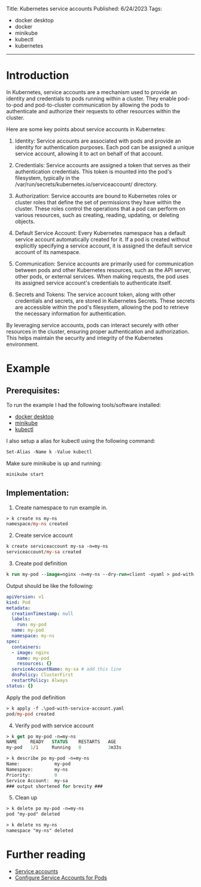 Title: Kubernetes service accounts
Published: 6/24/2023
Tags: 
- docker desktop
- docker
- minikube
- kubectl
- kubernetes

---

# Introduction

In Kubernetes, service accounts are a mechanism used to provide an identity and credentials to pods running within a cluster. They enable pod-to-pod and pod-to-cluster communication by allowing the pods to authenticate and authorize their requests to other resources within the cluster.

Here are some key points about service accounts in Kubernetes:

1. Identity: Service accounts are associated with pods and provide an identity for authentication purposes. Each pod can be assigned a unique service account, allowing it to act on behalf of that account.

2. Credentials: Service accounts are assigned a token that serves as their authentication credentials. This token is mounted into the pod's filesystem, typically in the /var/run/secrets/kubernetes.io/serviceaccount/ directory.

3. Authorization: Service accounts are bound to Kubernetes roles or cluster roles that define the set of permissions they have within the cluster. These roles control the operations that a pod can perform on various resources, such as creating, reading, updating, or deleting objects.

4. Default Service Account: Every Kubernetes namespace has a default service account automatically created for it. If a pod is created without explicitly specifying a service account, it is assigned the default service account of its namespace.

5. Communication: Service accounts are primarily used for communication between pods and other Kubernetes resources, such as the API server, other pods, or external services. When making requests, the pod uses its assigned service account's credentials to authenticate itself.

6. Secrets and Tokens: The service account token, along with other credentials and secrets, are stored in Kubernetes Secrets. These secrets are accessible within the pod's filesystem, allowing the pod to retrieve the necessary information for authentication.

By leveraging service accounts, pods can interact securely with other resources in the cluster, ensuring proper authentication and authorization. This helps maintain the security and integrity of the Kubernetes environment.

# Example

## Prerequisites:

To run the example I had the following tools/software installed:
- [docker desktop](https://www.docker.com/products/docker-desktop/)
- [minikube](https://minikube.sigs.k8s.io/docs/start/)
- [kubectl](https://kubernetes.io/docs/tasks/tools/#kubectl)

I also setup a alias for kubectl using the following command:

```ps
Set-Alias -Name k -Value kubectl
```
Make sure minikube is up and running:

```ps
minikube start
```

## Implementation:

1. Create namespace to run example in. 

```ps
> k create ns my-ns
namespace/my-ns created
```

2. Create service account

```ps
k create serviceaccount my-sa -n=my-ns
serviceaccount/my-sa created
```

3. Create pod definition 

```ps
k run my-pod --image=nginx -n=my-ns --dry-run=client -oyaml > pod-with-service-account.yaml
```
Output should be like the following:

```yaml
apiVersion: v1
kind: Pod
metadata:
  creationTimestamp: null
  labels:
    run: my-pod
  name: my-pod
  namespace: my-ns 
spec:
  containers:
  - image: nginx
    name: my-pod
    resources: {}
  serviceAccountName: my-sa # add this line 
  dnsPolicy: ClusterFirst
  restartPolicy: Always
status: {}
```
Apply the pod definition

```ps
> k apply -f .\pod-with-service-account.yaml
pod/my-pod created
```

4. Verify pod with service account

```ps
> k get po my-pod -n=my-ns
NAME     READY   STATUS    RESTARTS   AGE
my-pod   1/1     Running   0          3m33s

> k describe po my-pod -n=my-ns
Name:             my-pod
Namespace:        my-ns
Priority:         0
Service Account:  my-sa
### output shortened for brevity ### 
```
5. Clean up

```ps
> k delete po my-pod -n=my-ns
pod "my-pod" deleted

> k delete ns my-ns
namespace "my-ns" deleted
```

# Further reading

- [Service accounts](https://kubernetes.io/docs/concepts/security/service-accounts/)
- [Configure Service Accounts for Pods](https://kubernetes.io/docs/tasks/configure-pod-container/configure-service-account/)